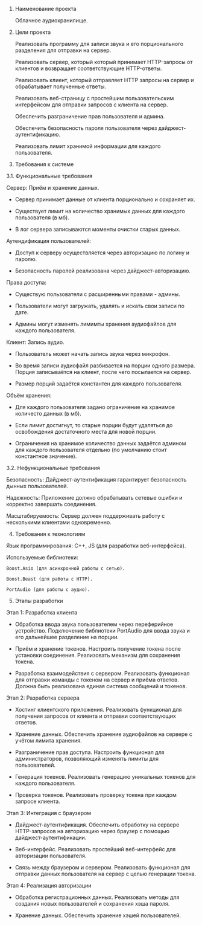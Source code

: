 1. Наименование проекта

     Облачное аудиохранилище.  

2. Цели проекта

     Реализовать программу для записи звука и его порционального разделения для отправки на сервер.

     Реализовать сервер, который который принимает HTTP-запросы от клиентов и возвращает соответствующие HTTP-ответы.

     Реализовать клиент, который отправляет HTTP запросы на сервер и обрабатывает полученные ответы.

     Реализовать веб-страницу с простейшим пользовательским интерфейсом для отправки запросов с клиента на сервер.

     Обеспечить разграничение прав пользователя и админа.

     Обеспечить безопасность пароля пользователя через дайджест-аутентификацию.

     Реализовать лимит хранимой информации для каждого пользователя.
	
3. Требования к системе

3.1. Функциональные требования

Сервер:
Приём и хранение данных.

- Сервер принимает данные от клиента порционально и сохраняет их.

- Существует лимит на количество хранимых данных для каждого пользователя (в мб).

- В лог сервера записываются моменты очистки старых данных.

Аутендификация пользователей:

- Доступ к серверу осуществляется через авторизацию по логину и паролю.

- Безопасность паролей реализована через дайджест-авторизацию.

Права доступа:

- Существую пользователи с расширенными правами - админы.

- Пользователи могут загружать, удалять и искать свои записи по дате. 

- Админы могут изменять лимимты хранения аудиофайлов для каждого пользователя.

Клиент:
Запись аудио.

- Пользователь может начать запись звука через микрофон.

- Во время записи аудиофайл разбивается на порции одного размера. Порция записываётся на клиент, после чего посылается на сервер.

- Размер порций задаётся константен для каждого пользователя.

Объём хранения:

- Для каждого пользователя задано ограничение на хранимое количесто данных (в мб).

- Если лимит достигнут, то старые порции будут удаляться до освобождения достаточного места для новой порции.

- Ограничения на хранимое количество данных задаётся админом для каждого пользователя отдельно (по умолчанию стоит константное значение).



3.2. Нефункциональные требования

Безопасность:
Дайджест-аутентификация гарантирует безопасность дынных пользователей.

Надежность:
Приложение должно обрабатывать сетевые ошибки и корректно завершать соединения.

Масштабируемость:
Сервер должен поддерживать работу с несколькими клиентами одновременно.

4. Требования к технологиям

Язык программирования: C++, JS (для разработки веб-интерфейса).

Используемые библиотеки:

    Boost.Asio (для асинхронной работы с сетью).

    Boost.Beast (для работы с HTTP).

   	PortAudio (для работы с аудио).

5. Этапы разработки
	
Этап 1: Разработка клиента

- Обработка ввода звука пользователем через переферийное устройство.
Подключение библиотеки PortAudio для ввода звука и его дальнейшее разделение на порции.

- Приём и хранение токенов.
Настроить получение токена после установки соединения. Реализовать механизм для сохранения токена.

- Разработка взаимодействия с сервером.
Реализовать функционал для отправки команды с токеном на сервер и приёма ответов. Должна быть реализована единая система сообщений и токенов.
    
Этап 2: Разработка сервера

- Хостинг клиентского приложения.
Реализовать функционал для получения запросов от клиента и отправки соответствующих ответов.

- Хранение данных.
Обеспечить хранение аудиофайлов на сервере с учётом лимита хранения.

- Разграничение прав доступа.
Настроить функционал для администраторов, позволяющий изменять лимиты для пользователей.

- Генерация токенов.
Реализовать генерацию уникальных токенов для каждого пользователя.

- Проверка токенов.
Реализовать проверку токена при каждом запросе клиента.

Этап 3: Интеграция с браузером

- Дайджест-аутентификация.
Обеспечить обработку на сервере HTTP-запросов на авторизацию через браузер с помощью дайджест-аутентификации.

- Веб-интерфейс.
Реализовать простейший веб-интерфейс для авторизации пользователя.

- Связь между браузером и сервером.
Реализовать функционал для отправки данных пользователя на сервер с целью генерации токена.

Этап 4: Реализация авторизации

- Обработка регистрационных данных.
Реализовать методы для создания новых пользователей и сохранения хэша пароля.

- Хранение данных.
Обеспечить хранение хэшей пользователей. 

